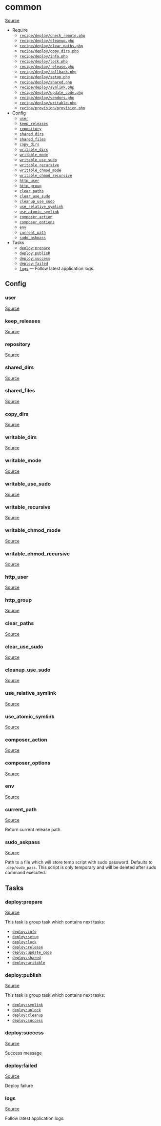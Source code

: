 <!-- DO NOT EDIT THIS FILE! -->
<!-- Instead edit recipe/common.php -->
<!-- Then run bin/docgen -->

# common

[Source](/recipe/common.php)



* Require
  * [`recipe/deploy/check_remote.php`](/docs/recipe/deploy/check_remote.md)
  * [`recipe/deploy/cleanup.php`](/docs/recipe/deploy/cleanup.md)
  * [`recipe/deploy/clear_paths.php`](/docs/recipe/deploy/clear_paths.md)
  * [`recipe/deploy/copy_dirs.php`](/docs/recipe/deploy/copy_dirs.md)
  * [`recipe/deploy/info.php`](/docs/recipe/deploy/info.md)
  * [`recipe/deploy/lock.php`](/docs/recipe/deploy/lock.md)
  * [`recipe/deploy/release.php`](/docs/recipe/deploy/release.md)
  * [`recipe/deploy/rollback.php`](/docs/recipe/deploy/rollback.md)
  * [`recipe/deploy/setup.php`](/docs/recipe/deploy/setup.md)
  * [`recipe/deploy/shared.php`](/docs/recipe/deploy/shared.md)
  * [`recipe/deploy/symlink.php`](/docs/recipe/deploy/symlink.md)
  * [`recipe/deploy/update_code.php`](/docs/recipe/deploy/update_code.md)
  * [`recipe/deploy/vendors.php`](/docs/recipe/deploy/vendors.md)
  * [`recipe/deploy/writable.php`](/docs/recipe/deploy/writable.md)
  * [`recipe/provision/provision.php`](/docs/recipe/provision/provision.md)
* Config
  * [`user`](#user)
  * [`keep_releases`](#keep_releases)
  * [`repository`](#repository)
  * [`shared_dirs`](#shared_dirs)
  * [`shared_files`](#shared_files)
  * [`copy_dirs`](#copy_dirs)
  * [`writable_dirs`](#writable_dirs)
  * [`writable_mode`](#writable_mode)
  * [`writable_use_sudo`](#writable_use_sudo)
  * [`writable_recursive`](#writable_recursive)
  * [`writable_chmod_mode`](#writable_chmod_mode)
  * [`writable_chmod_recursive`](#writable_chmod_recursive)
  * [`http_user`](#http_user)
  * [`http_group`](#http_group)
  * [`clear_paths`](#clear_paths)
  * [`clear_use_sudo`](#clear_use_sudo)
  * [`cleanup_use_sudo`](#cleanup_use_sudo)
  * [`use_relative_symlink`](#use_relative_symlink)
  * [`use_atomic_symlink`](#use_atomic_symlink)
  * [`composer_action`](#composer_action)
  * [`composer_options`](#composer_options)
  * [`env`](#env)
  * [`current_path`](#current_path)
  * [`sudo_askpass`](#sudo_askpass)
* Tasks
  * [`deploy:prepare`](#deployprepare)
  * [`deploy:publish`](#deploypublish)
  * [`deploy:success`](#deploysuccess)
  * [`deploy:failed`](#deployfailed)
  * [`logs`](#logs) — Follow latest application logs.

## Config
### user
[Source](/recipe/common.php#L29)



### keep_releases
[Source](/recipe/common.php#L49)



### repository
[Source](/recipe/common.php#L51)



### shared_dirs
[Source](/recipe/common.php#L53)



### shared_files
[Source](/recipe/common.php#L54)



### copy_dirs
[Source](/recipe/common.php#L56)



### writable_dirs
[Source](/recipe/common.php#L58)



### writable_mode
[Source](/recipe/common.php#L59)



### writable_use_sudo
[Source](/recipe/common.php#L60)



### writable_recursive
[Source](/recipe/common.php#L61)



### writable_chmod_mode
[Source](/recipe/common.php#L62)



### writable_chmod_recursive
[Source](/recipe/common.php#L63)



### http_user
[Source](/recipe/common.php#L65)



### http_group
[Source](/recipe/common.php#L66)



### clear_paths
[Source](/recipe/common.php#L68)



### clear_use_sudo
[Source](/recipe/common.php#L69)



### cleanup_use_sudo
[Source](/recipe/common.php#L71)



### use_relative_symlink
[Source](/recipe/common.php#L73)



### use_atomic_symlink
[Source](/recipe/common.php#L76)



### composer_action
[Source](/recipe/common.php#L80)



### composer_options
[Source](/recipe/common.php#L81)



### env
[Source](/recipe/common.php#L83)



### current_path
[Source](/recipe/common.php#L88)

Return current release path.

### sudo_askpass
[Source](/recipe/common.php#L125)

Path to a file which will store temp script with sudo password.
Defaults to `.dep/sudo_pass`. This script is only temporary and will be deleted after
sudo command executed.


## Tasks
### deploy:prepare
[Source](/recipe/common.php#L141)



This task is group task which contains next tasks:
* [`deploy:info`](/docs/recipe/deploy/info.md#deployinfo)
* [`deploy:setup`](/docs/recipe/deploy/setup.md#deploysetup)
* [`deploy:lock`](/docs/recipe/deploy/lock.md#deploylock)
* [`deploy:release`](/docs/recipe/deploy/release.md#deployrelease)
* [`deploy:update_code`](/docs/recipe/deploy/update_code.md#deployupdate_code)
* [`deploy:shared`](/docs/recipe/deploy/shared.md#deployshared)
* [`deploy:writable`](/docs/recipe/deploy/writable.md#deploywritable)


### deploy:publish
[Source](/recipe/common.php#L151)



This task is group task which contains next tasks:
* [`deploy:symlink`](/docs/recipe/deploy/symlink.md#deploysymlink)
* [`deploy:unlock`](/docs/recipe/deploy/lock.md#deployunlock)
* [`deploy:cleanup`](/docs/recipe/deploy/cleanup.md#deploycleanup)
* [`deploy:success`](/docs/recipe/common.md#deploysuccess)


### deploy:success
[Source](/recipe/common.php#L161)

Success message

### deploy:failed
[Source](/recipe/common.php#L171)

Deploy failure

### logs
[Source](/recipe/common.php#L180)

Follow latest application logs.

